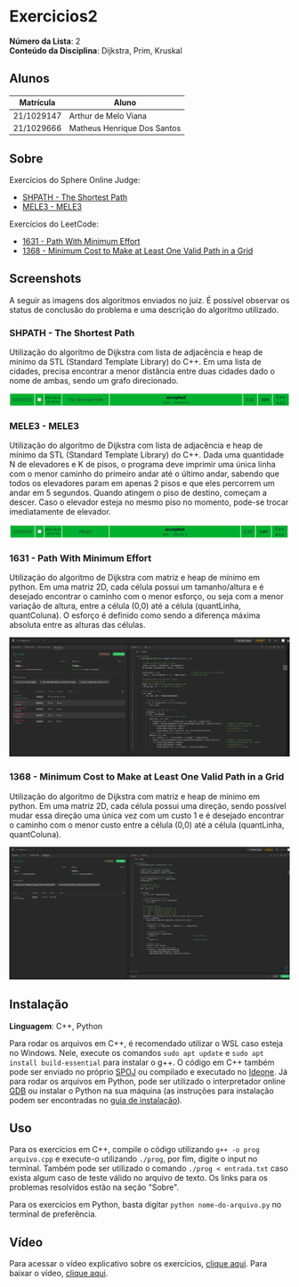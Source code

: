 # Exercicios2

**Número da Lista**: 2<br>
**Conteúdo da Disciplina**: Dijkstra, Prim, Kruskal<br>

## Alunos

| Matrícula  | Aluno                       |
| ---------- | --------------------------- |
| 21/1029147 | Arthur de Melo Viana        |
| 21/1029666 | Matheus Henrique Dos Santos |

## Sobre

Exercícios do Sphere Online Judge:

- [SHPATH - The Shortest Path](https://www.spoj.com/problems/SHPATH/)
- [MELE3 - MELE3](https://www.spoj.com/problems/MELE3/)

Exercícios do LeetCode:

- [1631 - Path With Minimum Effort](https://leetcode.com/problems/path-with-minimum-effort/)
- [1368 - Minimum Cost to Make at Least One Valid Path in a Grid](https://leetcode.com/problems/minimum-cost-to-make-at-least-one-valid-path-in-a-grid/)

## Screenshots

A seguir as imagens dos algoritmos enviados no juiz. É possível observar os status de conclusão do problema e uma descrição do algoritmo utilizado.

### SHPATH - The Shortest Path

Utilização do algoritmo de Dijkstra com lista de adjacência e heap de mínimo da STL (Standard Template Library) do C++. Em uma lista de cidades, precisa encontrar a menor distância entre duas cidades dado o nome de ambas, sendo um grafo direcionado.

![Imagem SHPATH](assets/SHPATH.png)

### MELE3 - MELE3

Utilização do algoritmo de Dijkstra com lista de adjacência e heap de mínimo da STL (Standard Template Library) do C++. Dada uma quantidade N de elevadores e K de pisos, o programa deve imprimir uma única linha com o menor caminho do primeiro andar até o último andar, sabendo que todos os elevadores param em apenas 2 pisos e que eles percorrem um andar em 5 segundos. Quando atingem o piso de destino, começam a descer. Caso o elevador esteja no mesmo piso no momento, pode-se trocar imediatamente de elevador.

![Imagem MELE3](assets/MELE3.png)

### 1631 - Path With Minimum Effort

Utilização do algoritmo de Dijkstra com matriz e heap de mínimo em python. Em uma matriz 2D, cada célula possui um tamanho/altura e é desejado encontrar o caminho com o menor esforço, ou seja com a menor variação de altura, entre a célula (0,0) até a célula (quantLinha, quantColuna). O esforço é definido como sendo a diferença máxima absoluta entre as alturas das células.

![Imagem da página do problema 1631 com a submissão aceita.](assets/1631.png)

### 1368 - Minimum Cost to Make at Least One Valid Path in a Grid

Utilização do algoritmo de Dijkstra com matriz e heap de mínimo em python. Em uma matriz 2D, cada célula possui uma direção, sendo possível mudar essa direção uma única vez com um custo 1 e é desejado encontrar o caminho com o menor custo entre a célula (0,0) até a célula (quantLinha, quantColuna).

![Imagem da página do problema 1368 com a submissão aceita.](assets/1368.png)

## Instalação

**Linguagem**: C++, Python<br>

Para rodar os arquivos em C++, é recomendado utilizar o WSL caso esteja no Windows. Nele, execute os comandos `sudo apt update` e `sudo apt install build-essential` para instalar o g++. O código em C++ também pode ser enviado no próprio [SPOJ](https://www.spoj.com/) ou compilado e executado no [Ideone](https://ideone.com/). Já para rodar os arquivos em Python, pode ser utilizado o interpretador online [GDB](https://www.onlinegdb.com/) ou instalar o Python na sua máquina (as instruções para instalação podem ser encontradas no [guia de instalação](https://wiki.python.org/moin/BeginnersGuide/Download)).

## Uso

Para os exercícios em C++, compile o código utilizando `g++ -o prog arquivo.cpp` e execute-o utilizando `./prog`, por fim, digite o input no terminal. Também pode ser utilizado o comando `./prog < entrada.txt` caso exista algum caso de teste válido no arquivo de texto. Os links para os problemas resolvidos estão na seção "Sobre".

Para os exercícios em Python, basta digitar `python nome-do-arquivo.py` no terminal de preferência.

## Vídeo

Para acessar o vídeo explicativo sobre os exercícios, [clique aqui](https://www.youtube.com/embed/lNh9KVZmK5Y).
Para baixar o vídeo, [clique aqui](apresentacao.mp4).
